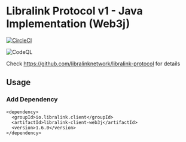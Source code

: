 # Libralink Protocol v1 - Java Implementation (Web3j)

[![CircleCI](https://dl.circleci.com/status-badge/img/circleci/3mRSbP89jqQQqkK78hQhCE/2KbUHi3r4MQCrWGitXEPWS/tree/main.svg?style=svg)](https://dl.circleci.com/status-badge/redirect/circleci/3mRSbP89jqQQqkK78hQhCE/2KbUHi3r4MQCrWGitXEPWS/tree/main)

![CodeQL](https://github.com/libralinknetwork/libralink-client-web3j/actions/workflows/codeql.yml/badge.svg)

Check https://github.com/libralinknetwork/libralink-protocol for details

## Usage
### Add Dependency

```
<dependency>
  <groupId>io.libralink.client</groupId>
  <artifactId>libralink-client-web3j</artifactId>
  <version>1.6.0</version>
</dependency>  
```
